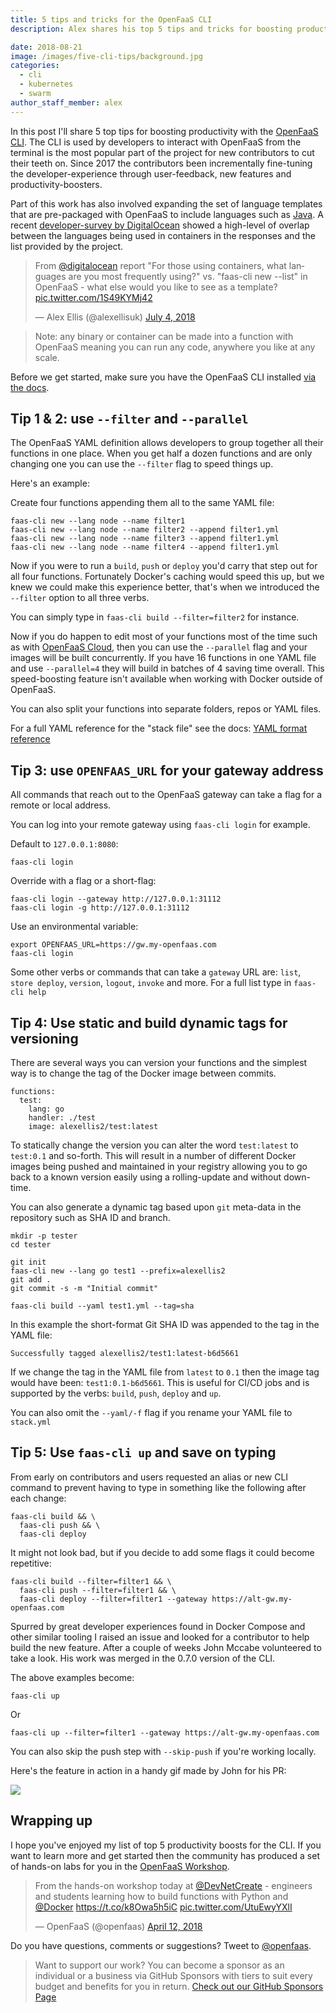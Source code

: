 ```yaml
---
title: 5 tips and tricks for the OpenFaaS CLI
description: Alex shares his top 5 tips and tricks for boosting productivity with the OpenFaaS CLI. This post will feature some classic features and brand-new additions too.

date: 2018-08-21
image: /images/five-cli-tips/background.jpg
categories:
  - cli
  - kubernetes
  - swarm
author_staff_member: alex
---
```


In this post I'll share 5 top tips for boosting productivity with the [OpenFaaS CLI](https://github.com/openfaas/faas-cli). The CLI is used by developers to interact with OpenFaaS from the terminal is the most popular part of the project for new contributors to cut their teeth on. Since 2017 the contributors been incrementally fine-tuning the developer-experience through user-feedback, new features and productivity-boosters.

Part of this work has also involved expanding the set of language templates that are pre-packaged with OpenFaaS to include languages such as [Java](https://blog.alexellis.io/java-comes-to-openfaas/). A recent [developer-survey by DigitalOcean](https://www.digitalocean.com/currents/june-2018/) showed a high-level of overlap between the languages being used in containers in the responses and the list provided by the project.

<blockquote class="twitter-tweet" data-lang="en"><p lang="en" dir="ltr">From <a href="https://twitter.com/digitalocean?ref_src=twsrc%5Etfw">@digitalocean</a> report &quot;For those using containers, what languages are you most frequently using?&quot; vs. &quot;faas-cli new --list&quot; in OpenFaaS - what else would you like to see as a template? <a href="https://t.co/1S49KYMj42">pic.twitter.com/1S49KYMj42</a></p>&mdash; Alex Ellis (@alexellisuk) <a href="https://twitter.com/alexellisuk/status/1014412959798431744?ref_src=twsrc%5Etfw">July 4, 2018</a></blockquote>
<script async src="https://platform.twitter.com/widgets.js" charset="utf-8"></script>

> Note: any binary or container can be made into a function with OpenFaaS meaning you can run any code, anywhere you like at any scale.

Before we get started, make sure you have the OpenFaaS CLI installed [via the docs](https://docs.openfaas.com/cli/install/).

## Tip 1 &amp; 2: use `--filter` and `--parallel`

The OpenFaaS YAML definition allows developers to group together all their functions in one place. When you get half a dozen functions and are only changing one you can use the `--filter` flag to speed things up.

Here's an example:

Create four functions appending them all to the same YAML file:

```
faas-cli new --lang node --name filter1
faas-cli new --lang node --name filter2 --append filter1.yml
faas-cli new --lang node --name filter3 --append filter1.yml
faas-cli new --lang node --name filter4 --append filter1.yml
```

Now if you were to run a `build`, `push` or `deploy` you'd carry that step out for all four functions. Fortunately Docker's caching would speed this up, but we knew we could make this experience better, that's when we introduced the `--filter` option to all three verbs.

You can simply type in `faas-cli build --filter=filter2` for instance.

Now if you do happen to edit most of your functions most of the time such as with [OpenFaaS Cloud](https://github.com/openfaas/openfaas-cloud/blob/master/stack.yml), then you can use the `--parallel` flag and your images will be built concurrently. If you have 16 functions in one YAML file and use `--parallel=4` they will build in batches of 4 saving time overall. This speed-boosting feature isn't available when working with Docker outside of OpenFaaS.

You can also split your functions into separate folders, repos or YAML files.

For a full YAML reference for the "stack file" see the docs: [YAML format reference](https://docs.openfaas.com/reference/yaml/)

## Tip 3: use `OPENFAAS_URL` for your gateway address

All commands that reach out to the OpenFaaS gateway can take a flag for a remote or local address.

You can log into your remote gateway using `faas-cli login` for example.

Default to `127.0.0.1:8080`:

```
faas-cli login
```

Override with a flag or a short-flag:

```
faas-cli login --gateway http://127.0.0.1:31112
faas-cli login -g http://127.0.0.1:31112
```

Use an environmental variable:

```
export OPENFAAS_URL=https://gw.my-openfaas.com
faas-cli login
```

Some other verbs or commands that can take a `gateway` URL are: `list`, `store deploy`, `version`, `logout`, `invoke` and more. For a full list type in `faas-cli help` 

## Tip 4: Use static and build dynamic tags for versioning

There are several ways you can version your functions and the simplest way is to change the tag of the Docker image between commits.

```
functions:
  test:
    lang: go
    handler: ./test
    image: alexellis2/test:latest
```

To statically change the version you can alter the word `test:latest` to `test:0.1` and so-forth. This will result in a number of different Docker images being pushed and maintained in your registry allowing you to go back to a known version easily using a rolling-update and without down-time.

You can also generate a dynamic tag based upon `git` meta-data in the repository such as SHA ID and branch.

```
mkdir -p tester
cd tester

git init
faas-cli new --lang go test1 --prefix=alexellis2
git add .
git commit -s -m "Initial commit"

faas-cli build --yaml test1.yml --tag=sha
```

In this example the short-format Git SHA ID was appended to the tag in the YAML file:

```
Successfully tagged alexellis2/test1:latest-b6d5661
```

If we change the tag in the YAML file from `latest` to `0.1` then the image tag would have been: `test1:0.1-b6d5661`. This is useful for CI/CD jobs and is supported by the verbs: `build`, `push`, `deploy` and `up`.

You can also omit the `--yaml/-f` flag if you rename your YAML file to `stack.yml`

## Tip 5: Use `faas-cli up` and save on typing

From early on contributors and users requested an alias or new CLI command to prevent having to type in something like the following after each change:

```
faas-cli build && \
  faas-cli push && \
  faas-cli deploy
```

It might not look bad, but if you decide to add some flags it could become repetitive:


```
faas-cli build --filter=filter1 && \
  faas-cli push --filter=filter1 && \
  faas-cli deploy --filter=filter1 --gateway https://alt-gw.my-openfaas.com
```

Spurred by great developer experiences found in Docker Compose and other similar tooling I raised an issue and looked for a contributor to help build the new feature. After a couple of weeks John Mccabe volunteered to take a look. His work was merged in the 0.7.0 version of the CLI.

The above examples become:

```
faas-cli up
```

Or

```
faas-cli up --filter=filter1 --gateway https://alt-gw.my-openfaas.com
```

You can also skip the push step with `--skip-push` if you're working locally.

Here's the feature in action in a handy gif made by John for his PR:

![](https://user-images.githubusercontent.com/83862/44221456-71f81a80-a179-11e8-9153-31a35ee140aa.gif)

## Wrapping up

I hope you've enjoyed my list of top 5 productivity boosts for the CLI. If you want to learn more and get started then the community has produced a set of hands-on labs for you in the [OpenFaaS Workshop](https://github.com/openfaas/workshop). 

<blockquote class="twitter-tweet" data-lang="en"><p lang="en" dir="ltr">From the hands-on workshop today at <a href="https://twitter.com/DevNetCreate?ref_src=twsrc%5Etfw">@DevNetCreate</a> - engineers and students learning how to build functions with Python and <a href="https://twitter.com/Docker?ref_src=twsrc%5Etfw">@Docker</a> <a href="https://t.co/k8Owa5h5iC">https://t.co/k8Owa5h5iC</a> <a href="https://t.co/UtuEwyYXlI">pic.twitter.com/UtuEwyYXlI</a></p>&mdash; OpenFaaS (@openfaas) <a href="https://twitter.com/openfaas/status/984270331094315008?ref_src=twsrc%5Etfw">April 12, 2018</a></blockquote>
<script async src="https://platform.twitter.com/widgets.js" charset="utf-8"></script>

Do you have questions, comments or suggestions? Tweet to [@openfaas](https://twitter.com/openfaas).

> Want to support our work? You can become a sponsor as an individual or a business via GitHub Sponsors with tiers to suit every budget and benefits for you in return. [Check out our GitHub Sponsors Page](https://github.com/sponsors/openfaas/)

